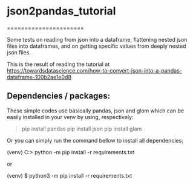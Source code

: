 # json2pandas_tutorial
======================

Some tests on reading from json into a dataframe, flattening nested json files into dataframes, and on getting specific values from deeply nested json files.

This is the result of reading the tutorial at https://towardsdatascience.com/how-to-convert-json-into-a-pandas-dataframe-100b2ae1e0d8

Dependencies / packages:
------------------------
These simple codes use basically pandas, json and glom which can be easily installed in your venv by using, respectively:
> pip install pandas
> pip install json
> pip install glam

Or you can simply run the command bellow to install all dependencies:

(venv) C:\> python -m pip install -r requirements.txt

or

(venv) $ python3 -m pip install -r requirements.txt

